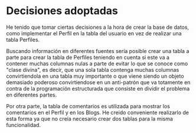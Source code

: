 # Decisiones adoptadas

He tenido que tomar ciertas decisiones a la hora de crear la base de datos, como implementar el Perfil en la tabla del usuario en vez de realizar una tabla Perfiles. 

Buscando información en diferentes fuentes sería posible crear una tabla a parte para crear la tabla de Perfiles teniendo en cuenta si este va a contener muchas columnas nulas a parte de evitar lo que se conoce como "clase divina", es decir, que una sola tabla contenga muchas columnas convirtiendola en una tabla muy importante o que viene siendo un objeto demasiado poderoso convirtiendose en un anti-patrón que va totamente en contra de la programación estructurada que consiste en dividir el problema en diferentes partes. 


Por otra parte, la tabla de comentarios es utilizada para mostrar los comentarios en el Perfil y en los Blogs. He creido conveniente realizarlo de esta forma ya que no creía necesario crear dos tablas para la misma funcionalidad.